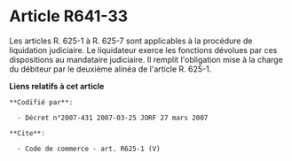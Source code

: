 # Article R641-33

Les articles R. 625-1 à R. 625-7 sont applicables à la procédure de liquidation judiciaire. Le liquidateur exerce les
fonctions dévolues par ces dispositions au mandataire judiciaire. Il remplit l'obligation mise à la charge du débiteur par le
deuxième alinéa de l'article R. 625-1.

**Liens relatifs à cet article**

	**Codifié par**:

	  - Décret n°2007-431 2007-03-25 JORF 27 mars 2007

	**Cite**:

	  - Code de commerce - art. R625-1 (V)
